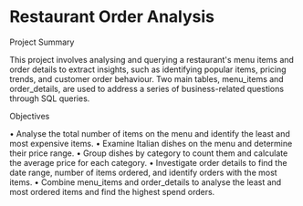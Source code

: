 # Restaurant Order Analysis

Project Summary

This project involves analysing and querying a restaurant's menu items and order details to extract insights, such as identifying popular items, pricing trends, and customer order behaviour. Two main tables, menu_items and order_details, are used to address a series of business-related questions through SQL queries.

Objectives

•	Analyse the total number of items on the menu and identify the least and most expensive items.
•	Examine Italian dishes on the menu and determine their price range.
•	Group dishes by category to count them and calculate the average price for each category.
•	Investigate order details to find the date range, number of items ordered, and identify orders with the most items.
•	Combine menu_items and order_details to analyse the least and most ordered items and find the highest spend orders.

